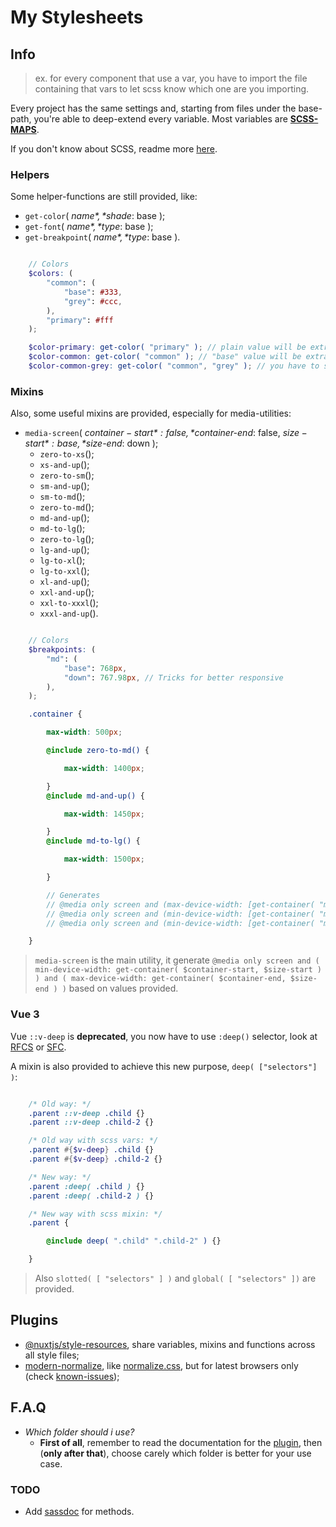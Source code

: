# My Stylesheets

## Info

> ex. for every component that use a var, you have to import the file containing that vars to let scss know which one are you importing.

Every project has the same settings and, starting from files under the base-path, you're able to deep-extend every variable.
Most variables are [**SCSS-MAPS**](https://sass-lang.com/documentation/values/maps).

If you don't know about SCSS, readme more [here](https://sass-lang.com/).

### Helpers

Some helper-functions are still provided, like:

- `get-color`( *$name*, *$shade*: base );
- `get-font`( *$name*, *$type*: base );
- `get-breakpoint`( *$name*, *$type*: base ).

```scss

    // Colors
    $colors: (
        "common": (
            "base": #333,
            "grey": #ccc,
        ),
        "primary": #fff
    );

    $color-primary: get-color( "primary" ); // plain value will be extracted
    $color-common: get-color( "common" ); // "base" value will be extracted
    $color-common-grey: get-color( "common", "grey" ); // you have to specify which shade you want

```

### Mixins

Also, some useful mixins are provided, especially for media-utilities:

- `media-screen`( *$container-start*: false, *$container-end*: false, *$size-start*: base, *$size-end*: down );
  - `zero-to-xs`();
  - `xs-and-up`();
  - `zero-to-sm`();
  - `sm-and-up`();
  - `sm-to-md`();
  - `zero-to-md`();
  - `md-and-up`();
  - `md-to-lg`();
  - `zero-to-lg`();
  - `lg-and-up`();
  - `lg-to-xl`();
  - `lg-to-xxl`();
  - `xl-and-up`();
  - `xxl-and-up`();
  - `xxl-to-xxxl`();
  - `xxxl-and-up`().

```scss

    // Colors
    $breakpoints: (
        "md": (
            "base": 768px,
            "down": 767.98px, // Tricks for better responsive
        ),
    );

    .container {

        max-width: 500px;

        @include zero-to-md() {

            max-width: 1400px;

        }
        @include md-and-up() {

            max-width: 1450px;

        }
        @include md-to-lg() {

            max-width: 1500px;

        }

        // Generates
        // @media only screen and (max-device-width: [get-container( "md", down )]) {}
        // @media only screen and (min-device-width: [get-container( "md", base )]) {}
        // @media only screen and (min-device-width: [get-container( "md", base )]) and (max-device-width: [get-container( "lg", down )]) {}

    }

```

> `media-screen` is the main utility, it generate `@media only screen and ( min-device-width: get-container( $container-start, $size-start ) ) and ( max-device-width: get-container( $container-end, $size-end ) )` based on values provided.

### Vue 3

Vue `::v-deep` is **deprecated**, you now have to use `:deep()` selector, look at [RFCS](https://github.com/vuejs/rfcs/blob/main/active-rfcs/0023-scoped-styles-changes.md) or [SFC](https://vuejs.org/api/sfc-css-features.html#scoped-css).

A mixin is also provided to achieve this new purpose, `deep( ["selectors"] )`:

```scss

    /* Old way: */
    .parent ::v-deep .child {}
    .parent ::v-deep .child-2 {}

    /* Old way with scss vars: */
    .parent #{$v-deep} .child {}
    .parent #{$v-deep} .child-2 {}

    /* New way: */
    .parent :deep( .child ) {}
    .parent :deep( .child-2 ) {}

    /* New way with scss mixin: */
    .parent {

        @include deep( ".child" ".child-2" ) {}

    }

```

> Also `slotted( [ "selectors" ] )` and `global( [ "selectors" ])` are provided.

## Plugins

- [@nuxtjs/style-resources](https://github.com/nuxt-community/style-resources-module), share variables, mixins and functions across all style files;
- [modern-normalize](https://github.com/sindresorhus/modern-normalize), like [normalize.css](https://github.com/necolas/normalize.css), but for latest browsers only (check [known-issues](https://github.com/necolas/normalize.css#extended-details-and-known-issues));

## F.A.Q

- *Which folder should i use?*
  - **First of all**, remember to read the documentation for the [plugin](https://github.com/nuxt-community/style-resources-module#warning), then (**only after that**), choose carely which folder is better for your use case.

### TODO

- Add [sassdoc](http://sassdoc.com/) for methods.
